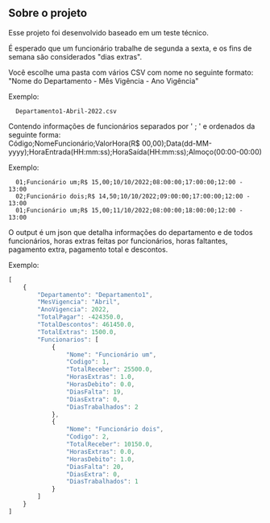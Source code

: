 <h2> 
  Sobre o projeto
</h2>

<p> 
  Esse projeto foi desenvolvido baseado em um teste técnico. 
</p> 

<p>
  É esperado que um funcionário trabalhe de segunda a sexta, e os fins de semana são considerados "dias extras".
</p>

<p> 
  Você escolhe uma pasta com vários CSV com nome no seguinte formato: 
  </br>
  "Nome do Departamento - Mês Vigência - Ano Vigência"
</p>

<p>
  Exemplo:
</p>

```
  Departamento1-Abril-2022.csv
```

<p> 
  Contendo informações de funcionários separados por ' ; ' e ordenados da seguinte forma: 
  </br>
  Código;NomeFuncionário;ValorHora(R$ 00,00);Data(dd-MM-yyyy);HoraEntrada(HH:mm:ss);HoraSaída(HH:mm:ss);Almoço(00:00-00:00)
</p>

<p>
  Exemplo:
</p>

```
  01;Funcionário um;R$ 15,00;10/10/2022;08:00:00;17:00:00;12:00 - 13:00
  02;Funcionário dois;R$ 14,50;10/10/2022;09:00:00;17:00:00;12:00 - 13:00
  01;Funcionário um;R$ 15,00;11/10/2022;08:00:00;18:00:00;12:00 - 13:00
```

<p>
  O output é um json que detalha informações do departamento e de todos funcionários, horas extras feitas por funcionários, horas faltantes, pagamento extra, pagamento total e descontos.
</p>


<p> 
  Exemplo:
</p>

```javascript
[
    {
        "Departamento": "Departamento1",
        "MesVigencia": "Abril",
        "AnoVigencia": 2022,
        "TotalPagar": -424350.0,
        "TotalDescontos": 461450.0,
        "TotalExtras": 1500.0,
        "Funcionarios": [
            {
                "Nome": "Funcionário um",
                "Codigo": 1,
                "TotalReceber": 25500.0,
                "HorasExtras": 1.0,
                "HorasDebito": 0.0,
                "DiasFalta": 19,
                "DiasExtra": 0,
                "DiasTrabalhados": 2
            },
            {
                "Nome": "Funcionário dois",
                "Codigo": 2,
                "TotalReceber": 10150.0,
                "HorasExtras": 0.0,
                "HorasDebito": 1.0,
                "DiasFalta": 20,
                "DiasExtra": 0,
                "DiasTrabalhados": 1
            }
        ]
    }
]
```
